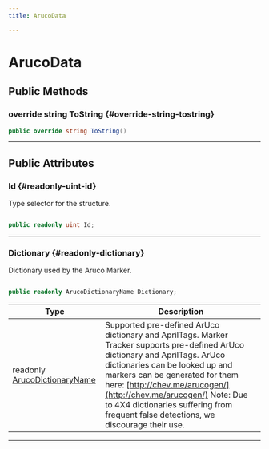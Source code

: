 ```yaml
---
title: ArucoData

---
```


# ArucoData










## Public Methods

### override string ToString {#override-string-tostring}

```csharp
public override string ToString()
```






-----------

## Public Attributes

### Id {#readonly-uint-id}

Type selector for the structure. 

```csharp

public readonly uint Id;

```






-----------

### Dictionary {#readonly-dictionary}

Dictionary used by the Aruco Marker. 

```csharp

public readonly ArucoDictionaryName Dictionary;

```

| Type | Description  | 
|--|--|
| readonly [ArucoDictionaryName](/unity-api/api/UnityEngine.XR.MagicLeap/MLMarkerTracker/UnityEngine.XR.MagicLeap.MLMarkerTracker.md#enums-arucodictionaryname) | Supported pre-defined ArUco dictionary and AprilTags. Marker Tracker supports pre-defined ArUco dictionary and AprilTags. ArUco dictionaries can be looked up and markers can be generated for them here: [http://chev.me/arucogen/](http://chev.me/arucogen/) Note: Due to 4X4 dictionaries suffering from frequent false detections, we discourage their use.  |





-----------

